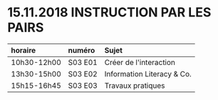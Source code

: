 # 15.11.2018 INSTRUCTION PAR LES PAIRS

| horaire | numéro | Sujet |
| :------ | :----- | :---- |
| 10h30-12h00 | S03 E01 | Créer de l'interaction |
| 13h30-15h00 | S03 E02 | Information Literacy & Co. |
| 15h15-16h45 | S03 E03 | Travaux pratiques |
